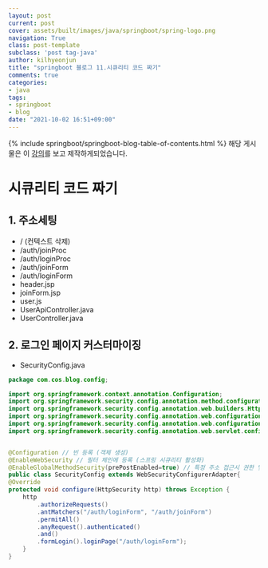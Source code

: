 ```yaml
---
layout: post
current: post
cover: assets/built/images/java/springboot/spring-logo.png
navigation: True
class: post-template
subclass: 'post tag-java'
author: kilhyeonjun
title: "springboot 블로그 11.시큐리티 코드 짜기" 
comments: true
categories:
- java
tags:
- springboot
- blog
date: "2021-10-02 16:51+09:00"
---
```

{% include springboot/springboot-blog-table-of-contents.html %}
해당 게시물은 이 [강의](https://edu.goorm.io/lecture/24605/스프링부트-나만의-블로그-만들기)를 보고 제작하게되었습니다.

# 시큐리티 코드 짜기

## 1. 주소세팅
- /   (컨텍스트 삭제)
- /auth/joinProc
- /auth/loginProc
- /auth/joinForm
- /auth/loginForm
- header.jsp
- joinForm.jsp
- user.js
- UserApiController.java
- UserController.java

## 2. 로그인 페이지 커스터마이징
- SecurityConfig.java
~~~java
package com.cos.blog.config;

import org.springframework.context.annotation.Configuration;
import org.springframework.security.config.annotation.method.configuration.EnableGlobalMethodSecurity;
import org.springframework.security.config.annotation.web.builders.HttpSecurity;
import org.springframework.security.config.annotation.web.configuration.EnableWebSecurity;
import org.springframework.security.config.annotation.web.configuration.WebSecurityConfigurerAdapter;
import org.springframework.security.config.annotation.web.servlet.configuration.EnableWebMvcSecurity;


@Configuration // 빈 등록 (객체 생성)
@EnableWebSecurity // 필터 체인에 등록 (스프링 시큐리티 활성화)
@EnableGlobalMethodSecurity(prePostEnabled=true) // 특정 주소 접근시 권한 및 인증을 pre(미리) 체크하겠다.
public class SecurityConfig extends WebSecurityConfigurerAdapter{
@Override
protected void configure(HttpSecurity http) throws Exception {
    http
        .authorizeRequests()
        .antMatchers("/auth/loginForm", "/auth/joinForm")
        .permitAll()
        .anyRequest().authenticated()
        .and()
        .formLogin().loginPage("/auth/loginForm");   
    }
}
~~~